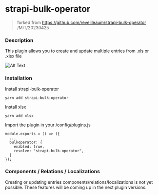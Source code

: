 # strapi-bulk-operator

> forked from https://github.com/reveilleaum/strapi-bulk-operator /MIT/20230425

### Description

This plugin allows you to create and update multiple entries from .xls or .xlsx file

![Alt Text](https://www.matthieu-reveilleau.fr/works/strapi-bulk-operator.gif)

### Installation

Install strapi-bulk-operator

```
yarn add strapi-bulk-operator
```

Install xlsx

```
yarn add xlsx
```

Import the plugin in your /config/plugins.js

```
module.exports = () => ({
  ...
  bulkoperator: {
    enabled: true,
    resolve: "strapi-bulk-operator",
  }
});
```

### Components / Relations / Localizations

Creating or updating entries components/relations/localizations is not yet possible. These features will be coming up in the next plugin versions.

